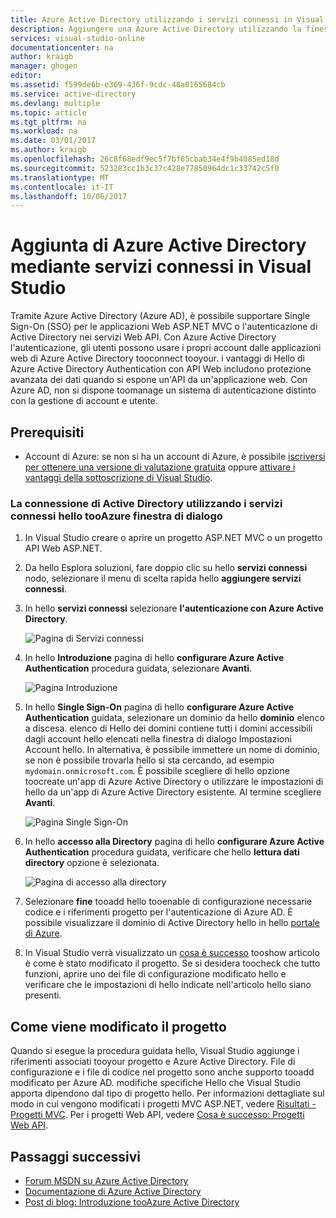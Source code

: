 ```yaml
---
title: Azure Active Directory utilizzando i servizi connessi in Visual Studio aaaAdding | Documenti Microsoft
description: Aggiungere una Azure Active Directory utilizzando la finestra di dialogo di Visual Studio aggiungere servizi connessi hello
services: visual-studio-online
documentationcenter: na
author: kraigb
manager: ghogen
editor: 
ms.assetid: f599de6b-e369-436f-9cdc-48a0165684cb
ms.service: active-directory
ms.devlang: multiple
ms.topic: article
ms.tgt_pltfrm: na
ms.workload: na
ms.date: 03/01/2017
ms.author: kraigb
ms.openlocfilehash: 26c8f68edf9ec5f7bf65cbab34e4f9b4085ed18d
ms.sourcegitcommit: 523283cc1b3c37c428e77850964dc1c33742c5f0
ms.translationtype: MT
ms.contentlocale: it-IT
ms.lasthandoff: 10/06/2017
---
```

# <a name="adding-an-azure-active-directory-by-using-connected-services-in-visual-studio"></a>Aggiunta di Azure Active Directory mediante servizi connessi in Visual Studio
Tramite Azure Active Directory (Azure AD), è possibile supportare Single Sign-On (SSO) per le applicazioni Web ASP.NET MVC o l'autenticazione di Active Directory nei servizi Web API. Con Azure Active Directory l'autenticazione, gli utenti possono usare i propri account dalle applicazioni web di Azure Active Directory tooconnect tooyour. i vantaggi di Hello di Azure Active Directory Authentication con API Web includono protezione avanzata dei dati quando si espone un'API da un'applicazione web. Con Azure AD, non si dispone toomanage un sistema di autenticazione distinto con la gestione di account e utente.

## <a name="prerequisites"></a>Prerequisiti
- Account di Azure: se non si ha un account di Azure, è possibile [iscriversi per ottenere una versione di valutazione gratuita](https://azure.microsoft.com/pricing/free-trial/?WT.mc_id=A261C142F) oppure [attivare i vantaggi della sottoscrizione di Visual Studio](https://azure.microsoft.com/pricing/member-offers/msdn-benefits-details/?WT.mc_id=A261C142F).

### <a name="connect-tooazure-active-directory-using-hello-connected-services-dialog"></a>La connessione di Active Directory utilizzando i servizi connessi hello tooAzure finestra di dialogo
1. In Visual Studio creare o aprire un progetto ASP.NET MVC o un progetto API Web ASP.NET.

1. Da hello Esplora soluzioni, fare doppio clic su hello **servizi connessi** nodo, selezionare il menu di scelta rapida hello **aggiungere servizi connessi**.

1. In hello **servizi connessi** selezionare **l'autenticazione con Azure Active Directory**.
   
    ![Pagina di Servizi connessi](./media/vs-azure-tools-connected-services-add-active-directory/connected-services-add-active-directory.png)

1. In hello **Introduzione** pagina di hello **configurare Azure Active Authentication** procedura guidata, selezionare **Avanti**.
   
    ![Pagina Introduzione](./media/vs-azure-tools-connected-services-add-active-directory/configure-azure-ad-wizard-1.png)

1. In hello **Single Sign-On** pagina di hello **configurare Azure Active Authentication** guidata, selezionare un dominio da hello **dominio** elenco a discesa. elenco di Hello dei domini contiene tutti i domini accessibili dagli account hello elencati nella finestra di dialogo Impostazioni Account hello. In alternativa, è possibile immettere un nome di dominio, se non è possibile trovarla hello si sta cercando, ad esempio `mydomain.onmicrosoft.com`. È possibile scegliere di hello opzione toocreate un'app di Azure Active Directory o utilizzare le impostazioni di hello da un'app di Azure Active Directory esistente. Al termine scegliere **Avanti**.
   
    ![Pagina Single Sign-On](./media/vs-azure-tools-connected-services-add-active-directory/configure-azure-ad-wizard-2.png)

1. In hello **accesso alla Directory** pagina di hello **configurare Azure Active Authentication** procedura guidata, verificare che hello **lettura dati directory** opzione è selezionata. 
   
    ![Pagina di accesso alla directory](./media/vs-azure-tools-connected-services-add-active-directory/configure-azure-ad-wizard-3.png)

1. Selezionare **fine** tooadd hello tooenable di configurazione necessarie codice e i riferimenti progetto per l'autenticazione di Azure AD. È possibile visualizzare il dominio di Active Directory hello in hello [portale di Azure](http://go.microsoft.com/fwlink/p/?LinkID=525040).

1. In Visual Studio verrà visualizzato un [cosa è successo](#how-your-project-is-modified) tooshow articolo è come è stato modificato il progetto. Se si desidera toocheck che tutto funzioni, aprire uno dei file di configurazione modificato hello e verificare che le impostazioni di hello indicate nell'articolo hello siano presenti. 

## <a name="how-your-project-is-modified"></a>Come viene modificato il progetto
Quando si esegue la procedura guidata hello, Visual Studio aggiunge i riferimenti associati tooyour progetto e Azure Active Directory. File di configurazione e i file di codice nel progetto sono anche supporto tooadd modificato per Azure AD. modifiche specifiche Hello che Visual Studio apporta dipendono dal tipo di progetto hello. Per informazioni dettagliate sul modo in cui vengono modificati i progetti MVC ASP.NET, vedere [Risultati - Progetti MVC](http://go.microsoft.com/fwlink/p/?LinkID=513809). Per i progetti Web API, vedere [Cosa è successo: Progetti Web API](http://go.microsoft.com/fwlink/p/?LinkId=513810).

## <a name="next-steps"></a>Passaggi successivi
* [Forum MSDN su Azure Active Directory](https://social.msdn.microsoft.com/forums/azure/home?forum=WindowsAzureAD)
* [Documentazione di Azure Active Directory](https://azure.microsoft.com/documentation/services/active-directory/)
* [Post di blog: Introduzione tooAzure Active Directory](http://blogs.msdn.com/b/brunoterkaly/archive/2014/03/03/introduction-to-windows-azure-active-directory.aspx)

